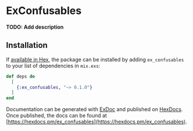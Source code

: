 # ExConfusables

**TODO: Add description**

## Installation

If [available in Hex](https://hex.pm/docs/publish), the package can be installed
by adding `ex_confusables` to your list of dependencies in `mix.exs`:

```elixir
def deps do
  [
    {:ex_confusables, "~> 0.1.0"}
  ]
end
```

Documentation can be generated with [ExDoc](https://github.com/elixir-lang/ex_doc)
and published on [HexDocs](https://hexdocs.pm). Once published, the docs can
be found at [https://hexdocs.pm/ex_confusables](https://hexdocs.pm/ex_confusables).

